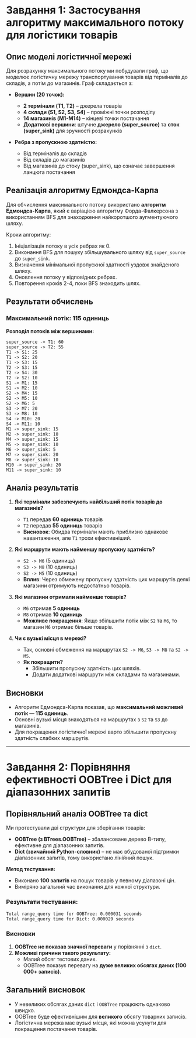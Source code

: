 # **Завдання 1: Застосування алгоритму максимального потоку для логістики товарів**  

## **Опис моделі логістичної мережі**  
Для розрахунку максимального потоку ми побудували граф, що моделює логістичну мережу транспортування товарів від терміналів до складів, а потім до магазинів. Граф складається з:

- **Вершин (20 точок):**
  - **2 термінали (T1, T2)** – джерела товарів
  - **4 склади (S1, S2, S3, S4)** – проміжні точки розподілу
  - **14 магазинів (M1-M14)** – кінцеві точки постачання
  - **Додаткові вершини**: штучне **джерело (super_source)** та **сток (super_sink)** для зручності розрахунків

- **Ребра з пропускною здатністю:**
  - Від терміналів до складів
  - Від складів до магазинів
  - Від магазинів до стоку (super_sink), що означає завершення ланцюга постачання

## **Реалізація алгоритму Едмондса-Карпа**
Для обчислення максимального потоку використано **алгоритм Едмондса-Карпа**, який є варіацією алгоритму Форда-Фалкерсона з використанням BFS для знаходження найкоротшого аугментуючого шляху.

Кроки алгоритму:
1. Ініціалізація потоку в усіх ребрах як 0.
2. Виконання BFS для пошуку збільшувального шляху від `super_source` до `super_sink`.
3. Визначення мінімальної пропускної здатності уздовж знайденого шляху.
4. Оновлення потоку у відповідних ребрах.
5. Повторення кроків 2-4, поки BFS знаходить шлях.

## **Результати обчислень**
### **Максимальний потік: 115 одиниць**

**Розподіл потоків між вершинами:**
```
super_source -> T1: 60
super_source -> T2: 55
T1 -> S1: 25
T1 -> S2: 20
T1 -> S3: 15
T2 -> S3: 15
T2 -> S4: 30
T2 -> S2: 10
S1 -> M1: 15
S1 -> M2: 10
S2 -> M4: 15
S2 -> M5: 10
S2 -> M6: 5
S3 -> M7: 20
S3 -> M8: 10
S4 -> M10: 20
S4 -> M11: 10
M1 -> super_sink: 15
M2 -> super_sink: 10
M4 -> super_sink: 15
M5 -> super_sink: 10
M6 -> super_sink: 5
M7 -> super_sink: 20
M8 -> super_sink: 10
M10 -> super_sink: 20
M11 -> super_sink: 10
```

## **Аналіз результатів**
1. **Які термінали забезпечують найбільший потік товарів до магазинів?**
   - `T1` передав **60 одиниць** товарів
   - `T2` передав **55 одиниць** товарів
   - **Висновок**: Обидва термінали мають приблизно однакове навантаження, але `T1` трохи ефективніший.

2. **Які маршрути мають найменшу пропускну здатність?**
   - `S2 -> M6` (5 одиниць)
   - `S3 -> M8` (10 одиниць)
   - `S2 -> M5` (10 одиниць)
   - **Вплив**: Через обмежену пропускну здатність цих маршрутів деякі магазини отримують недостатньо товарів.

3. **Які магазини отримали найменше товарів?**
   - `M6` отримав **5 одиниць**
   - `M8` отримав **10 одиниць**
   - **Можливе покращення**: Якщо збільшити потік між `S2` та `M6`, то магазин `M6` отримає більше товарів.

4. **Чи є вузькі місця в мережі?**
   - Так, основні обмеження на маршрутах `S2 -> M6`, `S3 -> M8` та `S2 -> M5`.
   - **Як покращити?**
     - Збільшити пропускну здатність цих шляхів.
     - Додати додаткові маршрути між складами та магазинами.

## **Висновки**
- Алгоритм Едмондса-Карпа показав, що **максимальний можливий потік — 115 одиниць**.
- Основні вузькі місця знаходяться на маршрутах з `S2` та `S3` до магазинів.
- Для покращення логістичної мережі варто збільшити пропускну здатність слабких маршрутів.

---

# **Завдання 2: Порівняння ефективності OOBTree і Dict для діапазонних запитів**

## **Порівняльний аналіз OOBTree та dict**
Ми протестували дві структури для зберігання товарів:
- **OOBTree (з BTrees.OOBTree)** – збалансоване дерево B-типу, ефективне для діапазонних запитів.
- **Dict (звичайний Python-словник)** – не має вбудованої підтримки діапазонних запитів, тому використано лінійний пошук.

**Метод тестування:**
- Виконано **100 запитів** на пошук товарів у певному діапазоні цін.
- Виміряно загальний час виконання для кожної структури.

### **Результати тестування:**
```
Total range_query time for OOBTree: 0.000031 seconds
Total range_query time for Dict: 0.000029 seconds
```

### **Висновки**
1. **OOBTree не показав значної переваги** у порівнянні з `dict`.
2. **Можливі причини такого результату:**
   - Малий обсяг тестових даних.
   - OOBTree показує перевагу на **дуже великих обсягах даних (100 000+ записів)**.

## **Загальний висновок**
- У невеликих обсягах даних `dict` і `OOBTree` працюють однаково швидко.
- OOBTree буде ефективнішим для **великого** обсягу товарних записів.
- Логістична мережа має вузькі місця, які можна усунути для покращення постачання товарів.

